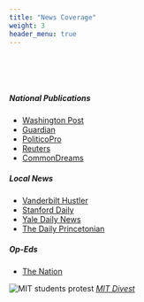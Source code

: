 ```yaml
---
title: "News Coverage"
weight: 3
header_menu: true
---
```


<br><br><br>

##### National Publications

- [Washington Post](https://www.washingtonpost.com/education/2022/02/16/college-fossil-fuel-divest-legal-action/)
- [Guardian](https://www.theguardian.com/environment/2022/feb/16/us-universities-fossil-fuel-divestment-students-legal-complaint)
- [PoliticoPro](https://l.messenger.com/l.php?u=https%3A%2F%2Fsubscriber.politicopro.com%2Farticle%2F2022%2F02%2Factivists-file-complaints-against-yale-stanford-mit-over-fossil-fuel-investments-00009366&h=AT3czDs-9RbROHAKiSw49nKvdnSjA_Qdo9rd1oLO_P6HDubnK0G9_gDqqeTVdh0VChIO6cyZj0pzHs4bAd9JTemG8TiyYx1RfGDBIGxNsy1PR7VQtccKUCBBbaA4HldiKMg)
- [Reuters](https://www.reuters.com/legal/litigation/students-yale-other-top-schools-ask-ags-probe-fossil-fuel-investments-2022-02-16/)
- [CommonDreams](https://www.commondreams.org/news/2022/02/16/students-top-universities-push-legal-imperative-fossil-fuel-divestment)
<!-- - The Guardian
 - Reuters
 - Grist
 - Inside Higher Ed
-->

##### Local News

- [Vanderbilt Hustler](https://vanderbilthustler.com/46134/featured/students-file-legal-complaint-alleging-university-investment-in-fossil-fuels-violates-non-profit-investment-obligations/)
- [Stanford Daily](https://stanforddaily.com/2022/02/16/climate-defense-project-and-fossil-free-stanford-file-legal-complaint-against-stanford/)
- [Yale Daily News](https://yaledailynews.com/blog/2022/02/16/student-activists-allege-yales-fossil-fuel-investments-violate-state-law/)
- [The Daily Princetonian](https://www.dailyprincetonian.com/article/2022/02/divest-legal-complaint-princeton-university-trustees-stanford-mit-yale-vanderbilt-fossil-fuels-new-jersey-attorney-general)


##### Op-Eds 

- [The Nation](https://www.thenation.com/article/activism/divest-princeton-legal-complaint/)
<!--
- Morning Joe
-->

![MIT students protest](images/mit2.JPG)
[*MIT Divest*](https://www.mit-divest.com/)